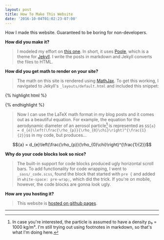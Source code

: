 ```yaml
---
layout: post
title: How To Make This Website
date: '2016-10-04T01:02:23-07:00'
---
```


<div class="message">
How I made this website.  Guaranteed to be boring for non-developers.
</div>

**How did you make it?**

> I modeled my effort on [this one](http://joshualande.com/jekyll-github-pages-poole). In short, it uses [Poole](https://github.com/poole/poole), which is a theme for [Jekyll](http://jekyllrb.com/).  I write the posts in markdown and Jekyll converts the files to HTML.

**How did you get math to render on your site?**

> The math on this site is rendered using [MathJax](https://www.mathjax.org/).  To get this working, I navigated to Jekyll's `_layouts/default.html` and included this snippet:

{% highlight html %}

<script type="text/javascript"
    src="http://cdn.mathjax.org/mathjax/latest/MathJax.js?config=TeX-AMS-MML_HTMLorMML">
</script>

{% endhighlight %}

> Now I can use the LaTeX math format in my blog posts and it comes out as a beautiful equation.  For example, the equation for the aerodynamic diameter of an aerosol particle[^fn-aerodyn] is represented as `$${a} = d_{e}\left(\frac{\rho_{p}}{\rho_{0}\chi}\right)^{\frac{1}{2}}$$` in my code, but produces...

$${a} = d_{e}\left(\frac{\rho_{p}}{\rho_{0}\chi}\right)^{\frac{1}{2}}$$

**Why do your code blocks look so nice?**

> The built-in support for code blocks produced ugly horizontal scroll bars.  To add functionality for code wrapping, I went to `_sass/_code.scss`, found the block that started with `pre {` and added in `white-space: pre-wrap;`, which did the trick.  If you're on mobile, however, the code blocks are gonna look ugly.  

**How are you hosting it?**

> This website is [hosted on github pages](https://github.com/joshhaug/joshhaug.github.io).  

-----

[^fn-aerodyn]: In case you're interested, the particle is assumed to have a density p₀ = 1000 kg/m³.  I'm still trying out using footnotes in markdown, so that's what I'm doing here.
